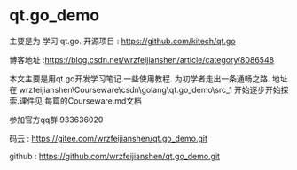 # qt.go_demo
主要是为 学习 qt.go. 开源项目 : https://github.com/kitech/qt.go 

博客地址 :https://blog.csdn.net/wrzfeijianshen/article/category/8086548

本文主要是用qt.go开发学习笔记.一些使用教程. 为初学者走出一条通畅之路.
地址在  wrzfeijianshen\Courseware\csdn\golang\qt.go_demo\src\_1 开始逐步开始探索.课件见 每篇的Courseware.md文档

参加官方qq群 933636020 

码云  : https://gitee.com/wrzfeijianshen/qt.go_demo.git

github :   https://github.com/wrzfeijianshen/qt.go_demo.git
